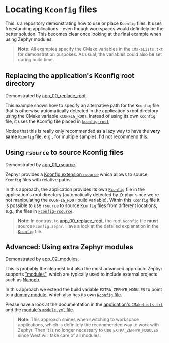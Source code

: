 
# Locating `Kconfig` files

This is a repository demonstrating how to use or place `Kconfig` files. It uses freestanding applications - even though workspaces would definitely be the better solution. This becomes clear once looking at the final example when using Zephyr modules.

> **Note:** All examples specify the CMake variables in the `CMakeLists.txt` for demonstration purposes. As usual, the variables could also be set during build time.


## Replacing the application's Kconfig root directory

Demonstrated by [app_00_replace_root](./app_00_replace_root/CMakeLists.txt).

This example shows how to specify an alternative path for the `Kconfig` file that is otherwise automatically detected in the application's root directory using the CMake variable `KCONFIG_ROOT`. Instead of using its own `Kconfig` file, it uses the Kconfig file placed in [`kconfig-root`](./kconfig-root/Kconfig)

Notice that this is really only recommended as a lazy way to have the **very same** `Kconfig` file, e.g., for multiple samples. I'd not recommend this.


## Using `rsource` to source Kconfig files

Demonstrated by [app_01_rsource](./app_01_rsource/CMakeLists.txt).

Zephyr provides a [Kconfig extension `rsource`](https://docs.zephyrproject.org/latest/build/kconfig/extensions.html) which allows to source `Kconfig` files with relative paths.

In this approach, the application provides its own [`Kconfig`](./app_01_rsource/Kconfig) file in the application's root directory (automatically detected by Zephyr since we're not manipulating the `KCONFIG_ROOT` build variable). Within this `Kconfig` file it is possible to use `rsource` to source `Kconfig` files from different locations, e.g., the files in [`kconfig-rsource`](./kconfig-rsource/).

> **Note:** In contrast to [app_00_replace_root](./app_00_replace_root/CMakeLists.txt), the root `Kconfig` file **must** source `Kconfig.zephr`. Have a look at the detailed explanation in the [`Kconfig`](./app_01_rsource/Kconfig) file.


## Advanced: Using extra Zephyr modules

Demonstrated by [app_02_modules](./app_02_modules/CMakeLists.txt).

This is probably the cleanest but also the most advanced approach: Zephyr supports ["modules"](https://docs.zephyrproject.org/latest/develop/modules.html#module-integration-files-zephyr-module-yml), which are typically used to include external projects such as [Nanopb](https://github.com/nanopb/nanopb/blob/master/zephyr/module.yml).

In this approach we extend the build variable `EXTRA_ZEPHYR_MODULES` to point to a [dummy module](./extra-zephyr-modules/dummy/zephyr/module.yml), which also has its own [`Kconfig` file](./extra-zephyr-modules/dummy/Kconfig).

Please have a look at the documentation in the [application's `CMakeLists.txt`](./app_02_modules/CMakeLists.txt) and the [module's `module.yml` file](./extra-zephyr-modules/dummy/zephyr/module.yml).

> **Note:** This approach shines when switching to workspace applications, which is definitely the recommended way to work with Zephyr. Then it is no longer necessary to use `EXTRA_ZEPHYR_MODULES` since West will take care of all modules.
